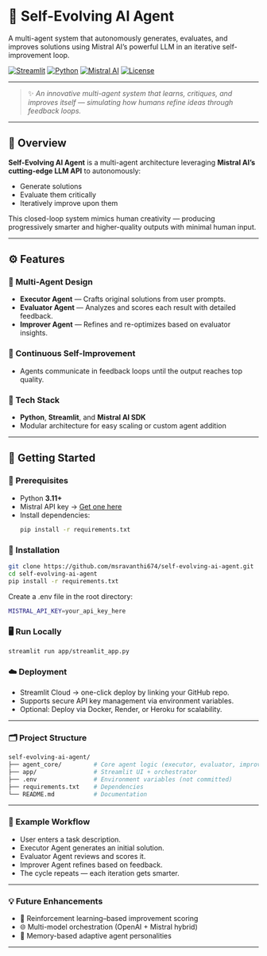 # 🚀 Self-Evolving AI Agent  
A multi-agent system that autonomously generates, evaluates, and improves solutions using Mistral AI’s powerful LLM in an iterative self-improvement loop.

[![Streamlit](https://img.shields.io/badge/Streamlit-App-FF4B4B?logo=streamlit&logoColor=white)](https://streamlit.io)  [![Python](https://img.shields.io/badge/Python-3.11+-3776AB?logo=python&logoColor=white)](https://www.python.org/)   [![Mistral AI](https://img.shields.io/badge/Powered%20by-Mistral%20AI-8A2BE2?logo=openai&logoColor=white)](https://mistral.ai)   [![License](https://img.shields.io/badge/License-MIT-green.svg)](LICENSE)  

---

> ✨ *An innovative multi-agent system that learns, critiques, and improves itself — simulating how humans refine ideas through feedback loops.*

---

## 🧠 Overview

**Self-Evolving AI Agent** is a multi-agent architecture leveraging **Mistral AI’s cutting-edge LLM API** to autonomously:
- Generate solutions  
- Evaluate them critically  
- Iteratively improve upon them  

This closed-loop system mimics human creativity — producing progressively smarter and higher-quality outputs with minimal human input.

---

## ⚙️ Features

### 🤖 Multi-Agent Design
- **Executor Agent** — Crafts original solutions from user prompts.  
- **Evaluator Agent** — Analyzes and scores each result with detailed feedback.  
- **Improver Agent** — Refines and re-optimizes based on evaluator insights.  

### 🔄 Continuous Self-Improvement
- Agents communicate in feedback loops until the output reaches top quality.  

### 🧩 Tech Stack
- **Python**, **Streamlit**, and **Mistral AI SDK**  
- Modular architecture for easy scaling or custom agent addition  

---

## 🚀 Getting Started

### 🧾 Prerequisites
- Python **3.11+**
- Mistral API key → [Get one here](https://mistral.ai)
- Install dependencies:  
  ```bash
  pip install -r requirements.txt
  ```
### 💾 Installation
```bash
git clone https://github.com/msravanthi674/self-evolving-ai-agent.git
cd self-evolving-ai-agent
pip install -r requirements.txt
```

Create a .env file in the root directory:
```bash
MISTRAL_API_KEY=your_api_key_here
```

### 🖥️ Run Locally
```bash
streamlit run app/streamlit_app.py
```

### ☁️ Deployment

- Streamlit Cloud → one-click deploy by linking your GitHub repo.
- Supports secure API key management via environment variables.
- Optional: Deploy via Docker, Render, or Heroku for scalability.
---
### 🗂️ Project Structure
```bash
self-evolving-ai-agent/
├── agent_core/         # Core agent logic (executor, evaluator, improver)
├── app/                # Streamlit UI + orchestrator
├── .env                # Environment variables (not committed)
├── requirements.txt    # Dependencies
└── README.md           # Documentation
```
---
### 🧩 Example Workflow

- User enters a task description.
- Executor Agent generates an initial solution.
- Evaluator Agent reviews and scores it.
- Improver Agent refines based on feedback.
- The cycle repeats — each iteration gets smarter.
---
### 💡 Future Enhancements
- 🧬 Reinforcement learning–based improvement scoring
- 🌐 Multi-model orchestration (OpenAI + Mistral hybrid)
- 🧠 Memory-based adaptive agent personalities
---
